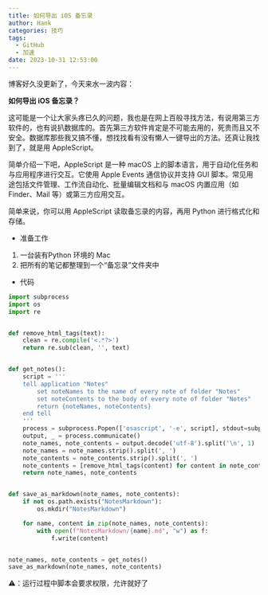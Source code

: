 ```yaml
---
title: 如何导出 iOS 备忘录
author: Hank
categories: 技巧
tags:
  - GitHub
  - 加速
date: 2023-10-31 12:53:00
---
```




博客好久没更新了，今天来水一波内容：

**如何导出 iOS 备忘录？**

这可能是一个让大家头疼已久的问题，我也是在网上百般寻找方法，有说用第三方软件的，也有说扒数据库的。首先第三方软件肯定是不可能去用的，死贵而且又不安全。数据库那些我又搞不懂，想找找看有没有懒人一键导出的方法。还真让我找到了，就是用 AppleScript。

简单介绍一下吧，AppleScript 是一种 macOS 上的脚本语言，用于自动化任务和与应用程序进行交互。它使用 Apple Events 通信协议并支持 GUI 脚本。常见用途包括文件管理、工作流自动化、批量编辑文档和与 macOS 内置应用（如 Finder、Mail 等）或第三方应用交互。

简单来说，你可以用 AppleScript 读取备忘录的内容，再用 Python 进行格式化和存储。

+ 准备工作

1. 一台装有Python 环境的 Mac
2. 把所有的笔记都整理到一个“备忘录”文件夹中

+ 代码

```python
import subprocess
import os
import re


def remove_html_tags(text):
    clean = re.compile('<.*?>')
    return re.sub(clean, '', text)


def get_notes():
    script = '''
    tell application "Notes"
        set noteNames to the name of every note of folder "Notes"
        set noteContents to the body of every note of folder "Notes"
        return {noteNames, noteContents}
    end tell
    '''
    process = subprocess.Popen(['osascript', '-e', script], stdout=subprocess.PIPE)
    output, _ = process.communicate()
    note_names, note_contents = output.decode('utf-8').split('\n', 1)
    note_names = note_names.strip().split(', ')
    note_contents = note_contents.strip().split(', ')
    note_contents = [remove_html_tags(content) for content in note_contents]
    return note_names, note_contents


def save_as_markdown(note_names, note_contents):
    if not os.path.exists("NotesMarkdown"):
        os.mkdir("NotesMarkdown")

    for name, content in zip(note_names, note_contents):
        with open(f"NotesMarkdown/{name}.md", "w") as f:
            f.write(content)


note_names, note_contents = get_notes()
save_as_markdown(note_names, note_contents)
```

⚠️：运行过程中脚本会要求权限，允许就好了